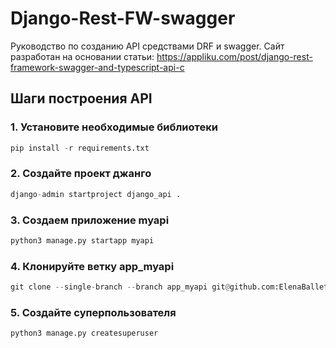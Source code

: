 # Django-Rest-FW-swagger
Руководство по созданию API средствами DRF и swagger. Сайт разработан на основании статьи: https://appliku.com/post/django-rest-framework-swagger-and-typescript-api-c

## Шаги построения API

### 1. Установите необходимые библиотеки

```python 
pip install -r requirements.txt
```

### 2. Создайте проект джанго

```python 
django-admin startproject django_api .
```

### 3. Создаем приложение myapi

```python 
python3 manage.py startapp myapi
```

### 4. Клонируйте ветку app_myapi

```python 
git clone --single-branch --branch app_myapi git@github.com:ElenaBallet/Django-Rest-FW-swagger.git
```

### 5. Создайте суперпользователя

```python 
python3 manage.py createsuperuser
```
